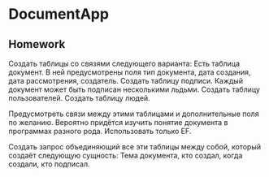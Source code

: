 # DocumentApp
Homework
-
Создать таблицы со связями следующего варианта:
Есть таблица документ. В ней предусмотрены поля тип документа, дата создания, дата рассмотрения, создатель.
Создать таблицу подписи. Каждый документ может быть подписан несколькими льдьми.
Создать таблицу пользователей.
Создать таблицу людей.

Предусмотреть связи между этими таблицами и дополнительные поля по желанию. Вероятно придётся изучить понятие документа в программах разного рода.
Использовать только EF. 

Создать запрос объединяющий все эти таблицы между собой, который создаёт следующую сущность:
Тема документа, кто создал, когда создали, кто подписал.
